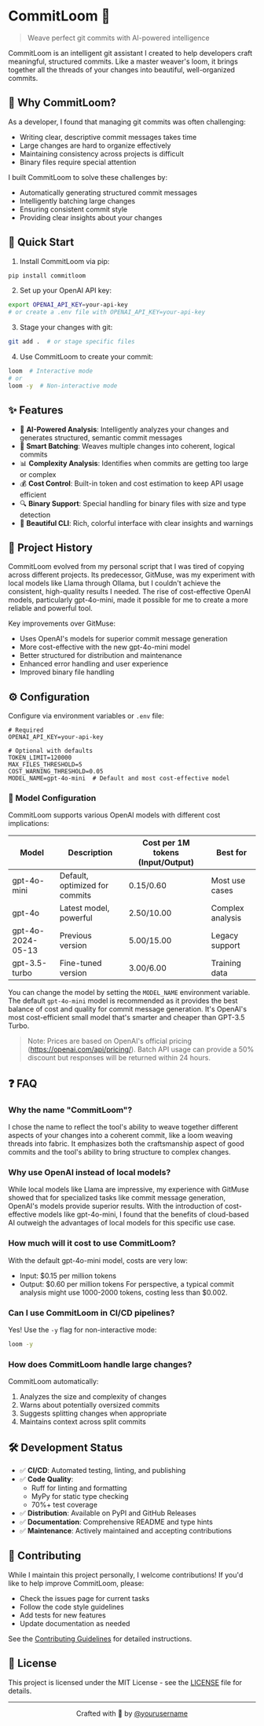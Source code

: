 # CommitLoom 🧵

> Weave perfect git commits with AI-powered intelligence

CommitLoom is an intelligent git assistant I created to help developers craft meaningful, structured commits. Like a master weaver's loom, it brings together all the threads of your changes into beautiful, well-organized commits.

## 🎯 Why CommitLoom?

As a developer, I found that managing git commits was often challenging:
- Writing clear, descriptive commit messages takes time
- Large changes are hard to organize effectively
- Maintaining consistency across projects is difficult
- Binary files require special attention

I built CommitLoom to solve these challenges by:
- Automatically generating structured commit messages
- Intelligently batching large changes
- Ensuring consistent commit style
- Providing clear insights about your changes

## 🚀 Quick Start

1. Install CommitLoom via pip:

```bash
pip install commitloom
```

2. Set up your OpenAI API key:

```bash
export OPENAI_API_KEY=your-api-key
# or create a .env file with OPENAI_API_KEY=your-api-key
```

3. Stage your changes with git:

```bash
git add .  # or stage specific files
```

4. Use CommitLoom to create your commit:

```bash
loom  # Interactive mode
# or
loom -y  # Non-interactive mode
```

## ✨ Features

- 🤖 **AI-Powered Analysis**: Intelligently analyzes your changes and generates structured, semantic commit messages
- 🧵 **Smart Batching**: Weaves multiple changes into coherent, logical commits
- 📊 **Complexity Analysis**: Identifies when commits are getting too large or complex
- 💰 **Cost Control**: Built-in token and cost estimation to keep API usage efficient
- 🔍 **Binary Support**: Special handling for binary files with size and type detection
- 🎨 **Beautiful CLI**: Rich, colorful interface with clear insights and warnings

## 📖 Project History

CommitLoom evolved from my personal script that I was tired of copying across different projects. Its predecessor, GitMuse, was my experiment with local models like Llama through Ollama, but I couldn't achieve the consistent, high-quality results I needed. The rise of cost-effective OpenAI models, particularly gpt-4o-mini, made it possible for me to create a more reliable and powerful tool.

Key improvements over GitMuse:
- Uses OpenAI's models for superior commit message generation
- More cost-effective with the new gpt-4o-mini model
- Better structured for distribution and maintenance
- Enhanced error handling and user experience
- Improved binary file handling

## ⚙️ Configuration

Configure via environment variables or `.env` file:

```env
# Required
OPENAI_API_KEY=your-api-key

# Optional with defaults
TOKEN_LIMIT=120000
MAX_FILES_THRESHOLD=5
COST_WARNING_THRESHOLD=0.05
MODEL_NAME=gpt-4o-mini  # Default and most cost-effective model
```

### 🤖 Model Configuration

CommitLoom supports various OpenAI models with different cost implications:

| Model | Description | Cost per 1M tokens (Input/Output) | Best for |
|-------|-------------|----------------------------------|----------|
| gpt-4o-mini | Default, optimized for commits | $0.15/$0.60 | Most use cases |
| gpt-4o | Latest model, powerful | $2.50/$10.00 | Complex analysis |
| gpt-4o-2024-05-13 | Previous version | $5.00/$15.00 | Legacy support |
| gpt-3.5-turbo | Fine-tuned version | $3.00/$6.00 | Training data |

You can change the model by setting the `MODEL_NAME` environment variable. The default `gpt-4o-mini` model is recommended as it provides the best balance of cost and quality for commit message generation. It's OpenAI's most cost-efficient small model that's smarter and cheaper than GPT-3.5 Turbo.

> Note: Prices are based on OpenAI's official pricing (https://openai.com/api/pricing/). Batch API usage can provide a 50% discount but responses will be returned within 24 hours.

## ❓ FAQ

### Why the name "CommitLoom"?

I chose the name to reflect the tool's ability to weave together different aspects of your changes into a coherent commit, like a loom weaving threads into fabric. It emphasizes both the craftsmanship aspect of good commits and the tool's ability to bring structure to complex changes.

### Why use OpenAI instead of local models?

While local models like Llama are impressive, my experience with GitMuse showed that for specialized tasks like commit message generation, OpenAI's models provide superior results. With the introduction of cost-effective models like gpt-4o-mini, I found that the benefits of cloud-based AI outweigh the advantages of local models for this specific use case.

### How much will it cost to use CommitLoom?

With the default gpt-4o-mini model, costs are very low:
- Input: $0.15 per million tokens
- Output: $0.60 per million tokens
For perspective, a typical commit analysis might use 1000-2000 tokens, costing less than $0.002.

### Can I use CommitLoom in CI/CD pipelines?

Yes! Use the `-y` flag for non-interactive mode:
```bash
loom -y
```

### How does CommitLoom handle large changes?

CommitLoom automatically:
1. Analyzes the size and complexity of changes
2. Warns about potentially oversized commits
3. Suggests splitting changes when appropriate
4. Maintains context across split commits

## 🛠️ Development Status

- ✅ **CI/CD**: Automated testing, linting, and publishing
- ✅ **Code Quality**: 
  - Ruff for linting and formatting
  - MyPy for static type checking
  - 70%+ test coverage
- ✅ **Distribution**: Available on PyPI and GitHub Releases
- ✅ **Documentation**: Comprehensive README and type hints
- ✅ **Maintenance**: Actively maintained and accepting contributions

## 🤝 Contributing

While I maintain this project personally, I welcome contributions! If you'd like to help improve CommitLoom, please:
- Check the issues page for current tasks
- Follow the code style guidelines
- Add tests for new features
- Update documentation as needed

See the [Contributing Guidelines](CONTRIBUTING.md) for detailed instructions.

## 📜 License

This project is licensed under the MIT License - see the [LICENSE](LICENSE) file for details.

---

<p align="center">Crafted with 🧵 by <a href="https://github.com/yourusername">@yourusername</a></p>